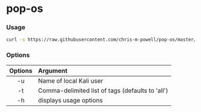 pop-os
===========

### Usage

```bash
curl -s https://raw.githubusercontent.com/chris-m-powell/pop-os/master/deploy.sh | sudo bash -s -- [<options>]
```
### Options

| Options | Argument                                          |
|:-------:|:--------------------------------------------------|
| -u      | Name of local Kali user                           |
| -t      | Comma-delimited list of tags (defaults to 'all')  |
| -h      | displays usage options                            |
